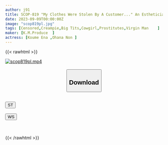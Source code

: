 ```yaml
---
author: j91
title: SCOP-819 "My Clothes Were Stolen By A Customer..." An Esthetician Dispatched To A Hotel Unexpectedly Exposes Her Breasts In An SOS! ! The Esthetician Hachi Who Found Out That The Staff Who Went To Help Was A Virgin Drip Oil On This And Turn On The Erotic Switch! ! A Miracle Virgin Graduation At The Woman On Top Posture That Shakes Big Breasts! !
date: 2023-09-09T00:00:00Z
image: "scop819pl.jpg"
tags: [Censored,Creampie,Big Tits,Cowgirl,Prostitutes,Virgin Man	]
maker: [K.M.Produce  ]
actress: [Koume Ena ,Ohana Non ]
---
```



{{< rawhtml >}}

<div class="video" data-videoid="QyqVqz3Wv1UJZL">
    <a href="javascript:;">
        <img src="https://my.j91.asia/posts/scop819pl/scop819pl.jpg" width="WIDTH" height="HEIGHT" alt="scop819pl.mp4" loading="lazy">
    </a>
</div>

<script type="text/javascript" src="https://j91.asia/asset/on-demand-st.js"></script>

<br>
  <link rel="stylesheet" href="https://j91.asia/asset/bs5.css">
  
  <center>
  <button class="btn btn-primary" type="button" data-bs-toggle="collapse" data-bs-target=".multi-collapse" aria-expanded="false" aria-controls="multiCollapseExample1 multiCollapseExample2"><h2>Download</h2></button></center>
</p>
<div class="row">
  <div class="col">
    <div class="collapse multi-collapse" id="multiCollapseExample1">
      <div class="card card-body">
	      	      <br>
<div class="buttons">  
<a href="https://streamtape.to/v/QyqVqz3Wv1UJZL"><button class="btn-hover color-3"><i class="fa fa-download"></i> ST</button></a></div>
    </div>
  </div>
</div>
  <div class="col">
    <div class="collapse multi-collapse" id="multiCollapseExample2">
      <div class="card card-body">
	      <br>
<div class="buttons">
    <a href="https://wolfstream.tv/kujmc9tkimmf"><button class="btn-hover color-9"><i class="fa fa-download"></i> WS</button></a></div>
<br><br>
      </div>
    </div>
  </div>
</div>

{{< /rawhtml >}}